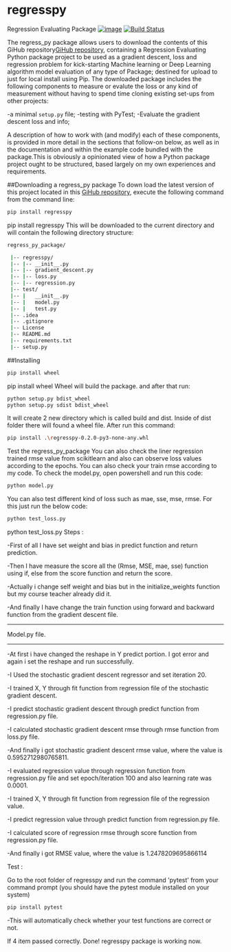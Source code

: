 # regresspy

Regression Evaluating Package
[![image](https://img.shields.io/pypi/v/py-package-template.svg)](#)
[![Build Status](https://travis-ci.org/AlexIoannides/py-package-template.svg?branch=master)](#)

The regress_py package allows users to download the contents of this GiHub repository[GiHub repository](https://github.com/mdimran181/regresspy/tree/mdimran181/regresspy), containing a Regression Evaluating Python package project to be used as a gradient descent, loss and regression problem for kick-starting Machine learning or Deep Learning algorithm model evaluation of any type of Package; destined for upload to just for local install using Pip. The downloaded package includes the following components to measure or evalute the loss or any kind of measurement without having to spend time cloning existing set-ups from other projects:

-a minimal `setup.py` file;
-testing with PyTest;
-Evaluate the gradient descent loss and info;

A description of how to work with (and modify) each of these components, is provided in more detail in the sections that follow-on below, as well as in the documentation and within the example code bundled with the package.This is obviously a opinionated view of how a Python package project ought to be structured, based largely on my own experiences and requirements.

##Downloading a regress_py package
To down load the latest version of this project located in this [GiHub repository](https://github.com/mdimran181/regresspy/tree/mdimran181), execute the following command from the command line:
```bash
pip install regresspy
```

pip install regresspy
This will be downloaded to the current directory and will contain the following directory structure:


```bash
regress_py_package/

 |-- regresspy/
 |-- |-- __init__.py
 |-- |-- gradient_descent.py
 |-- |-- loss.py
 |-- |-- regression.py
 |-- test/
 |-- |   __init__.py
 |-- |   model.py
 |-- |   test.py
 |-- .idea
 |-- .gitignore
 |-- License
 |-- README.md
 |-- requirements.txt
 |-- setup.py
```
##Installing
```bash
pip install wheel
```

pip install wheel
Wheel will build the package. and after that run:

```bash
python setup.py bdist_wheel
python setup.py sdist bdist_wheel

```

It will create 2 new directory which is called build and dist. Inside of dist folder there will found a wheel file. After run this command:
```bash
pip install .\regresspy-0.2.0-py3-none-any.whl
```
Test the regress_py_package
You can also check the liner regression trained rmse value from scikitlearn and also can observe loss values according to the epochs. You can also check your train rmse according to my code. To check the model.py, open powershell and run this code:
```bash
python model.py
```
You can also test different kind of loss such as  mae, sse, mse, rmse. For this just run the below code: 
```bash
python test_loss.py
```

python test_loss.py
Steps :

-First of all I have set weight and bias in predict function and return prediction.

-Then I have measure the score all the (Rmse, MSE, mae, sse) function using if, else from the score function and return the score.

-Actually i change self weight and bias but in the initialize_weights function but my course teacher already did it.

-And finally I have change the train function using forward and backward function from the gradient descent file.
********************
Model.py file.
********************
-At first i have changed the reshape in Y predict portion. I got error and again i set the reshape and run successfully.

-I Used the stochastic gradient descent regressor and set iteration 20.

-I trained X, Y through fit function from regression file of the stochastic gradient descent.

-I predict stochastic gradient descent through predict function from regression.py file.

-I calculated stochastic gradient descent rmse through rmse function from loss.py file.

-And finally i got stochastic gradient descent rmse value, where the value is 0.5952712980765811.

-I evaluated regression value through regression function from regression.py file and set epoch/iteration 100 and also learning rate was 0.0001.

-I trained X, Y through fit function from regression file of the regression value.

-I predict regression value through predict function from regression.py file.

-I calculated score of regression rmse through score function from regression.py file.

-And finally i got RMSE value, where the value is 1.2478209695866114

Test :

Go to the root folder of regresspy and run the command 'pytest' from your command prompt (you should have the pytest module installed on your system)
```bash
pip install pytest
```
-This will automatically check whether your test functions are correct or not.

If 4 item passed correctly. Done! regresspy package is working now. 
